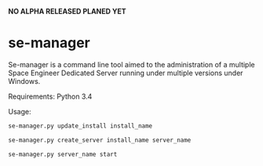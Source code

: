 **NO ALPHA RELEASED PLANED YET**

se-manager
==========

Se-manager is a command line tool aimed to the administration of a multiple Space Engineer Dedicated Server running under multiple versions under Windows.

Requirements:
Python 3.4

Usage:

```bash
se-manager.py update_install install_name

se-manager.py create_server install_name server_name

se-manager.py server_name start
```